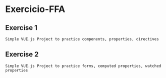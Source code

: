 # Exercicio-FFA

## Exercise 1

	Simple VUE.js Project to practice components, properties, directives

## Exercise 2

	Simple VUE.js Project to practice forms, computed properties, watched properties
